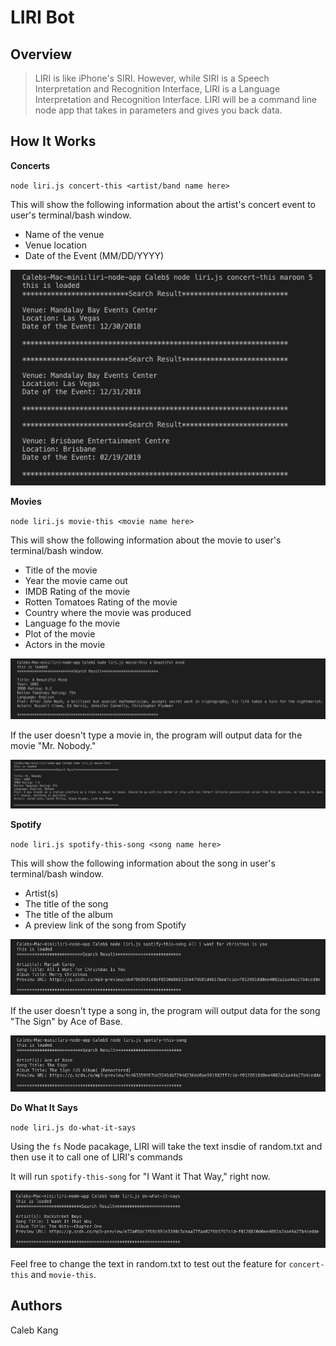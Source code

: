 # LIRI Bot

## Overview
>LIRI is like iPhone's SIRI. However, while SIRI is a Speech Interpretation and Recognition Interface, LIRI is a Language Interpretation and Recognition Interface. LIRI will be a command line node app that takes in parameters and gives you back data.


## How It Works

**Concerts**

`node liri.js concert-this <artist/band name here>`

This will show the following information about the artist's concert event to user's terminal/bash window.

* Name of the venue
* Venue location
* Date of the Event (MM/DD/YYYY)

![Image of concert-this](/images/concert-this.png)


**Movies**

`node liri.js movie-this <movie name here>`

This will show the following information about the movie to user's terminal/bash window.

* Title of the movie
* Year the movie came out
* IMDB Rating of the movie
* Rotten Tomatoes Rating of the movie
* Country where the movie was produced
* Language fo the movie
* Plot of the movie
* Actors in the movie

![Image of movie-this](/images/movie-this.png)

If the user doesn't type a movie in, the program will output data for the movie "Mr. Nobody."

![Image of Mr. Nobody](/images/mr-nobody.png)


**Spotify**

`node liri.js spotify-this-song <song name here>`

This will show the following information about the song in user's terminal/bash window.

* Artist(s)
* The title of the song
* The title of the album
* A preview link of the song from Spotify

![Image of spotify-this-song](/images/spotify-this-song.png)

If the user doesn't type a song in, the program will output data for the song "The Sign" by Ace of Base.

![Image of The Sign](/images/the-sign.png)


**Do What It Says**

`node liri.js do-what-it-says`

Using the `fs` Node pacakage, LIRI will take the text insdie of random.txt and then use it to call one of LIRI's commands

It will run `spotify-this-song` for "I Want it That Way," right now.

![Image of do-what-it-says](/images/do-what-it-says.png)

Feel free to change the text in random.txt to test out the feature for `concert-this` and `movie-this`.

## Authors

Caleb Kang